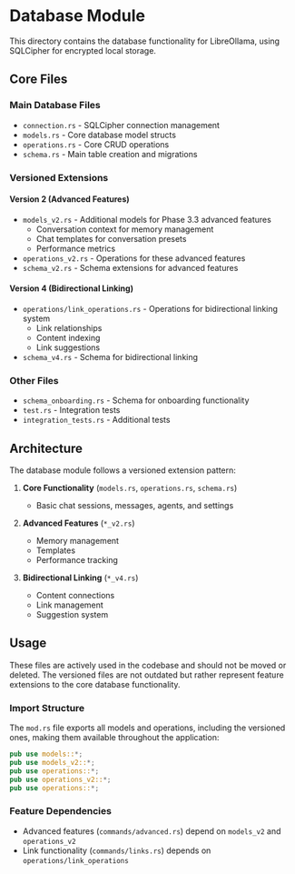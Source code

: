 # Database Module

This directory contains the database functionality for LibreOllama, using SQLCipher for encrypted local storage.

## Core Files

### Main Database Files
- `connection.rs` - SQLCipher connection management
- `models.rs` - Core database model structs
- `operations.rs` - Core CRUD operations
- `schema.rs` - Main table creation and migrations

### Versioned Extensions

#### Version 2 (Advanced Features)
- `models_v2.rs` - Additional models for Phase 3.3 advanced features
  - Conversation context for memory management
  - Chat templates for conversation presets
  - Performance metrics
- `operations_v2.rs` - Operations for these advanced features
- `schema_v2.rs` - Schema extensions for advanced features

#### Version 4 (Bidirectional Linking)
- `operations/link_operations.rs` - Operations for bidirectional linking system
  - Link relationships
  - Content indexing
  - Link suggestions
- `schema_v4.rs` - Schema for bidirectional linking

### Other Files
- `schema_onboarding.rs` - Schema for onboarding functionality
- `test.rs` - Integration tests
- `integration_tests.rs` - Additional tests

## Architecture

The database module follows a versioned extension pattern:

1. **Core Functionality** (`models.rs`, `operations.rs`, `schema.rs`)
   - Basic chat sessions, messages, agents, and settings

2. **Advanced Features** (`*_v2.rs`)
   - Memory management
   - Templates
   - Performance tracking

3. **Bidirectional Linking** (`*_v4.rs`)
   - Content connections
   - Link management
   - Suggestion system

## Usage

These files are actively used in the codebase and should not be moved or deleted. The versioned files are not outdated but rather represent feature extensions to the core database functionality.

### Import Structure

The `mod.rs` file exports all models and operations, including the versioned ones, making them available throughout the application:

```rust
pub use models::*;
pub use models_v2::*;
pub use operations::*;
pub use operations_v2::*;
pub use operations::*;
```

### Feature Dependencies

- Advanced features (`commands/advanced.rs`) depend on `models_v2` and `operations_v2`
- Link functionality (`commands/links.rs`) depends on `operations/link_operations`